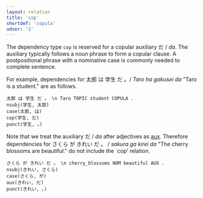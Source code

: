 ```yaml
---
layout: relation
title: 'cop'
shortdef: 'copula'
udver: '2'
---
```


The dependency type `cop` is reserved for a copular auxiliary だ / *da*.
The auxiliary typically follows a noun phrase to form a copular clause.
A postpositional phrase with a nominative case is commonly needed to complete sentence.

For example, 
dependencies for 太郎 は 学生 だ 。/ *Taro ha gakusei da* "Taro is a student." are as follows.

~~~ sdparse
太郎 は 学生 だ 。 \n Taro TOPIC student COPULA .
nsubj(学生, 太郎)
case(太郎, は)
cop(学生, だ)
punct(学生, 。)
~~~

Note that we treat the auxiliary だ / *da* after adjectives as [aux]().
Therefore dependencies for さくら が きれい だ 。 / *sakura ga kirei da* "The cherry blossoms are beautiful." do not include the `cop' relation.

~~~ sdparse
さくら が きれい だ 。 \n cherry_blossoms NOM beautiful AUX .
nsubj(きれい, さくら)
case(さくら, が)
aux(きれい, だ)
punct(きれい, 。)
~~~


<!-- Interlanguage links updated Pá kvě 14 11:08:58 CEST 2021 -->
